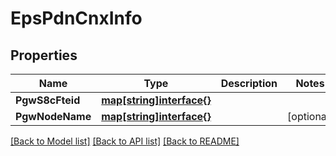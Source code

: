 # EpsPdnCnxInfo

## Properties
Name | Type | Description | Notes
------------ | ------------- | ------------- | -------------
**PgwS8cFteid** | [**map[string]interface{}**](object.md) |  | 
**PgwNodeName** | [**map[string]interface{}**](object.md) |  | [optional] 

[[Back to Model list]](../README.md#documentation-for-models) [[Back to API list]](../README.md#documentation-for-api-endpoints) [[Back to README]](../README.md)


